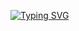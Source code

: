 [![Typing SVG](https://readme-typing-svg.herokuapp.com?font=Classic+Console+Neue&duration=2000&pause=500&color=13F700&center=true&multiline=true&width=1024&height=100&lines=Wake+up+Neo.;Welcome+to+my+profile+(%EF%BD%A1%E2%97%95%E2%80%BF%E2%97%95%EF%BD%A1)++)](https://git.io/typing-svg)
